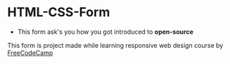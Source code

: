 # HTML-CSS-Form

- This form ask's you how you got introduced to **open-source**

This form is project made while learning responsive web design course by <a href="https://freecodecamp.org">FreeCodeCamp</a>
